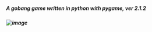 ##### A gobang game written in python with pygame, ver 2.1.2
##### ![image](https://github.com/user-attachments/assets/1ea50660-41ea-4341-b2e7-86045dc54c51)
